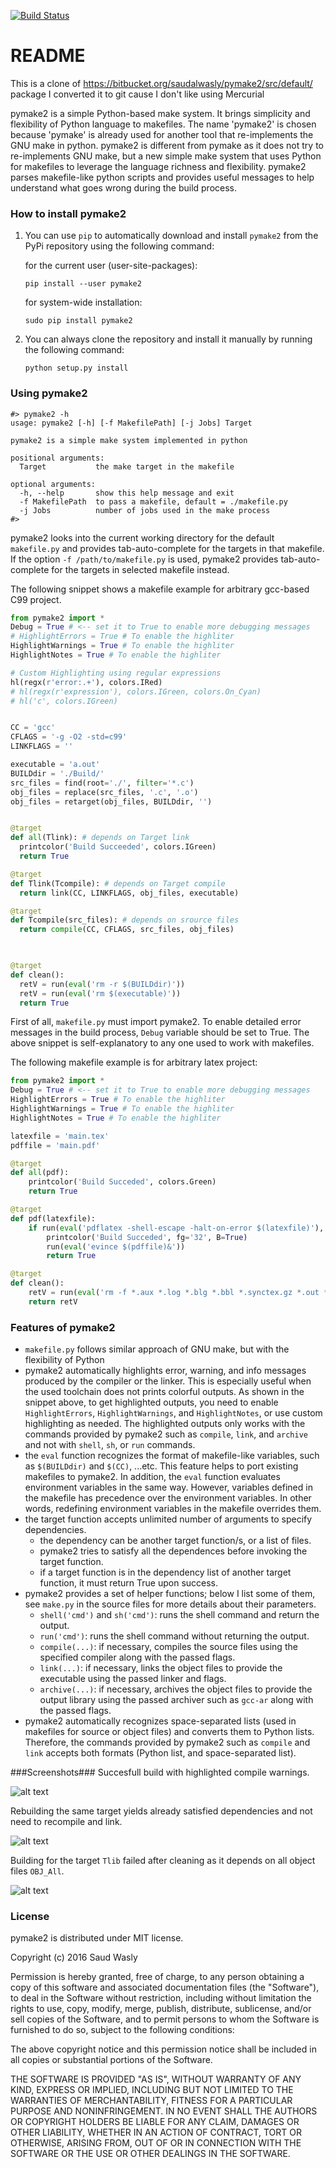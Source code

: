 [![Build Status](https://travis-ci.com/Alexei-Kornienko/pymake2.svg?branch=master)](https://travis-ci.com/Alexei-Kornienko/pymake2)

# README #
This is a clone of https://bitbucket.org/saudalwasly/pymake2/src/default/ package
I converted it to git cause I don't like using Mercurial


pymake2 is a simple Python-based make system. It brings simplicity and flexibility of Python language to makefiles. The name 'pymake2' is chosen because 'pymake' is already used for another tool that re-implements the GNU make in python. pymake2 is different from pymake as it does not try to re-implements GNU make, but a new simple make system that uses Python for makefiles to leverage the language richness and flexibility. pymake2 parses makefile-like python scripts and provides useful messages to help understand what goes wrong during the build process.


### How to install pymake2 ###

1. You can use `pip` to automatically download and install `pymake2` from the PyPi repository using the following command:

    for the current user (user-site-packages):

    ```
    pip install --user pymake2
    ```

    for system-wide installation:

    ```
    sudo pip install pymake2
    ``` 

2. You can always clone the repository and install it manually by running the following command:

    ```
    python setup.py install
    ```


### Using pymake2 ###
```
#> pymake2 -h
usage: pymake2 [-h] [-f MakefilePath] [-j Jobs] Target

pymake2 is a simple make system implemented in python

positional arguments:
  Target           the make target in the makefile

optional arguments:
  -h, --help       show this help message and exit
  -f MakefilePath  to pass a makefile, default = ./makefile.py
  -j Jobs          number of jobs used in the make process
#> 

```
pymake2 looks into the current working directory for the default `makefile.py` and provides tab-auto-complete for the targets in that makefile. If the option `-f /path/to/makefile.py` is used, pymake2 provides tab-auto-complete for the targets in selected makefile instead.

The following snippet shows a makefile example for arbitrary gcc-based C99 project. 

```python
from pymake2 import *
Debug = True # <-- set it to True to enable more debugging messages 
# HighlightErrors = True # To enable the highliter
HighlightWarnings = True # To enable the highliter
HighlightNotes = True # To enable the highliter

# Custom Highlighting using regular expressions
hl(regx(r'error:.+'), colors.IRed)
# hl(regx(r'expression'), colors.IGreen, colors.On_Cyan)
# hl('c', colors.IGreen)


CC = 'gcc'
CFLAGS = '-g -O2 -std=c99'
LINKFLAGS = ''

executable = 'a.out'
BUILDdir = './Build/'
src_files = find(root='./', filter='*.c')
obj_files = replace(src_files, '.c', '.o')
obj_files = retarget(obj_files, BUILDdir, '')


@target
def all(Tlink): # depends on Target link
  printcolor('Build Succeeded', colors.IGreen)
  return True

@target
def Tlink(Tcompile): # depends on Target compile
  return link(CC, LINKFLAGS, obj_files, executable)

@target
def Tcompile(src_files): # depends on srource files
  return compile(CC, CFLAGS, src_files, obj_files)
    


@target
def clean():
  retV = run(eval('rm -r $(BUILDdir)'))
  retV = run(eval('rm $(executable)'))
  return True

```
First of all, `makefile.py` must import pymake2. To enable detailed error messages in the build process, `Debug` variable should be set to True. The above snippet is self-explanatory to any one used to work with makefiles. 

The following makefile example is for arbitrary latex project:
```python
from pymake2 import *
Debug = True # <-- set it to True to enable more debugging messages 
HighlightErrors = True # To enable the highliter
HighlightWarnings = True # To enable the highliter
HighlightNotes = True # To enable the highliter

latexfile = 'main.tex'
pdffile = 'main.pdf'

@target
def all(pdf):
    printcolor('Build Succeded', colors.Green)
    return True

@target
def pdf(latexfile):
    if run(eval('pdflatex -shell-escape -halt-on-error $(latexfile)'), True, True):
        printcolor('Build Succeded', fg='32', B=True)
        run(eval('evince $(pdffile)&'))
        return True

@target
def clean():
    retV = run(eval('rm -f *.aux *.log *.blg *.bbl *.synctex.gz *.out *.cut $(pdffile) *.vtc'), True)
    return retV

```


### Features of pymake2 ###
- `makefile.py` follows similar approach of GNU make, but with the flexibility of Python
- pymake2 automatically highlights error, warning, and info messages produced by the compiler or the linker. This is especially useful when the used toolchain does not prints colorful outputs. As shown in the snippet above, to get highlighted outputs, you need to enable `HighlightErrors`, `HighlightWarnings`, and `HighlightNotes`, or use custom highlighting as needed. The highlighted outputs only works with the commands provided by pymake2 such as `compile`, `link`, and `archive` and not with `shell`, `sh`, or `run` commands.
- the `eval` function recognizes the format of makefile-like variables, such as `$(BUILDdir)` and `$(CC)`, ...etc. This feature helps to port existing makefiles to pymake2. In addition, the `eval` function evaluates environment variables in the same way. However, variables defined in the makefile has precedence over the environment variables. In other words, redefining environment variables in the makefile overrides them.
- the target function accepts unlimited number of arguments to specify dependencies.
    - the dependency can be another target function/s, or a list of files.
    - pymake2 tries to satisfy all the dependences before invoking the target function.
    - if a target function is in the dependency list of another target function, it must return True upon success.
- pymake2 provides a set of helper functions; below I list some of them, see `make.py` in the source files for more details about their parameters.
    - `shell('cmd')` and `sh('cmd')`: runs the shell command and return the output.
    - `run('cmd')`: runs the shell command without returning the output.
    - `compile(...)`: if necessary, compiles the source files using the specified compiler along with the passed flags.
    - `link(...)`: if necessary, links the object files to provide the executable using the passed linker and flags.
    - `archive(...)`: if necessary, archives the object files to provide the output library using the passed archiver such as `gcc-ar` along with the passed flags.
- pymake2 automatically recognizes space-separated lists (used in makefiles for source or object files) and converts them to Python lists. Therefore, the commands provided by pymake2 such as `compile` and `link` accepts both formats (Python list, and space-separated list).

###Screenshots###
Succesfull build with highlighted compile warnings.

![alt text](https://bytebucket.org/saudalwasly/pymake2/raw/eb224dac994da5fb0d660edf19ac2792e46544e9/screenshots/screenshot_1.png "screenshot example of a successful build")


Rebuilding the same target yields already satisfied dependencies and not need to recompile and link.

![alt text](https://bytebucket.org/saudalwasly/pymake2/raw/eb224dac994da5fb0d660edf19ac2792e46544e9/screenshots/screenshot_2.png "screenshot example of a successful build")



Building for the target `Tlib` failed after cleaning as it depends on all object files `OBJ_All`.

![alt text](https://bytebucket.org/saudalwasly/pymake2/raw/eb224dac994da5fb0d660edf19ac2792e46544e9/screenshots/screenshot_3.png "screenshot example of a failed on dependency")


### License ###
pymake2 is distributed under MIT license.

Copyright (c) 2016 Saud Wasly

Permission is hereby granted, free of charge, to any person obtaining a copy of this software and associated documentation files (the "Software"), to deal in the Software without restriction, including without limitation the rights to use, copy, modify, merge, publish, distribute, sublicense, and/or sell copies of the Software, and to permit persons to whom the Software is furnished to do so, subject to the following conditions:

The above copyright notice and this permission notice shall be included in all copies or substantial portions of the Software.

THE SOFTWARE IS PROVIDED "AS IS", WITHOUT WARRANTY OF ANY KIND, EXPRESS OR IMPLIED, INCLUDING BUT NOT LIMITED TO THE WARRANTIES OF MERCHANTABILITY, FITNESS FOR A PARTICULAR PURPOSE AND NONINFRINGEMENT. IN NO EVENT SHALL THE AUTHORS OR COPYRIGHT HOLDERS BE LIABLE FOR ANY CLAIM, DAMAGES OR OTHER LIABILITY, WHETHER IN AN ACTION OF CONTRACT, TORT OR OTHERWISE, ARISING FROM, OUT OF OR IN CONNECTION WITH THE SOFTWARE OR THE USE OR OTHER DEALINGS IN THE SOFTWARE.
